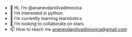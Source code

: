 - 👋 Hi, I’m @ananevdaniilvadimovica
- 👀 I’m interested in python.
- 🌱 I’m currently learning learnbotics
- 💞️ I’m looking to collaborate on stars.
- 📫 How to reach me ananevdaniilvadimovica@gmail.com

<!---
ananevdaniilvadimovica/ananevdaniilvadimovica is a ✨ special ✨ repository because its `README.md` (this file) appears on your GitHub profile.
You can click the Preview link to take a look at your changes.
--->
